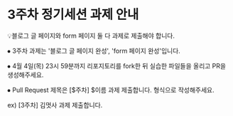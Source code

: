 # 3주차 정기세션 과제 안내

💡블로그 글 페이지와 form 페이지 둘 다 과제로 제출해야 합니다.

⦁ 3주차 과제는 '블로그 글 페이지 완성', 'form 페이지 완성'입니다.

⦁ 4월 4일(목) 23시 59분까지 리포지토리를 fork한 뒤 실습한 파일들을 올리고 PR을 생성해주세요.

⦁ Pull Request 제목은 [$주차] $이름 과제 제출합니다. 형식으로 작성해주세요.

ex) [3주차] 김멋사 과제 제출합니다.
